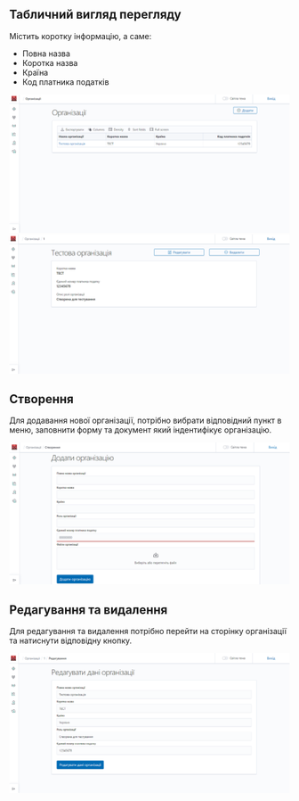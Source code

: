 ## Табличний вигляд перегляду

Містить коротку інформацію, а саме:

 - Повна назва
 - Коротка назва
 - Країна
 - Код платника податків

![org1](img/org1.png ':size=650')
![org2](img/org2.png ':size=650')

## Створення

Для додавання нової організації, потрібно вибрати відповідний пункт в меню, заповнити форму та документ який індентифікує організацію.

![org4](img/org4.png ':size=650')

## Редагування та видалення

Для редагування та видалення потрібно перейти на сторінку організації та натиснути відповідну кнопку.

![org3](img/org3.png ':size=650')
